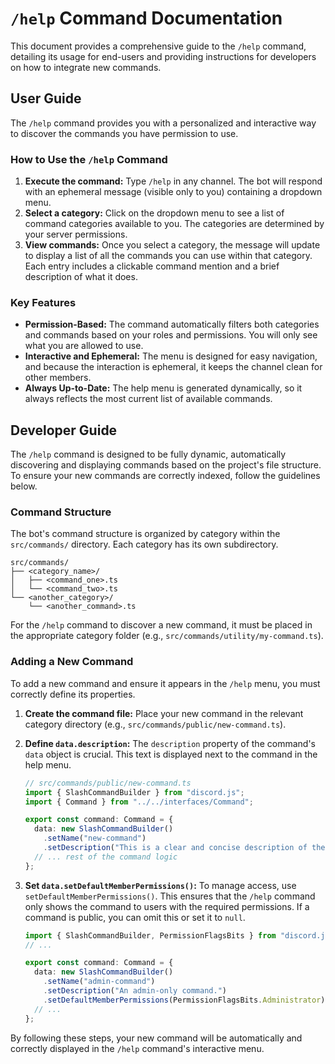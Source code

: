 # `/help` Command Documentation

This document provides a comprehensive guide to the `/help` command, detailing its usage for end-users and providing instructions for developers on how to integrate new commands.

## User Guide

The `/help` command provides you with a personalized and interactive way to discover the commands you have permission to use.

### How to Use the `/help` Command

1.  **Execute the command:** Type `/help` in any channel. The bot will respond with an ephemeral message (visible only to you) containing a dropdown menu.
2.  **Select a category:** Click on the dropdown menu to see a list of command categories available to you. The categories are determined by your server permissions.
3.  **View commands:** Once you select a category, the message will update to display a list of all the commands you can use within that category. Each entry includes a clickable command mention and a brief description of what it does.

### Key Features

-   **Permission-Based:** The command automatically filters both categories and commands based on your roles and permissions. You will only see what you are allowed to use.
-   **Interactive and Ephemeral:** The menu is designed for easy navigation, and because the interaction is ephemeral, it keeps the channel clean for other members.
-   **Always Up-to-Date:** The help menu is generated dynamically, so it always reflects the most current list of available commands.

## Developer Guide

The `/help` command is designed to be fully dynamic, automatically discovering and displaying commands based on the project's file structure. To ensure your new commands are correctly indexed, follow the guidelines below.

### Command Structure

The bot's command structure is organized by category within the `src/commands/` directory. Each category has its own subdirectory.

```
src/commands/
├── <category_name>/
│   ├── <command_one>.ts
│   └── <command_two>.ts
└── <another_category>/
    └── <another_command>.ts
```

For the `/help` command to discover a new command, it must be placed in the appropriate category folder (e.g., `src/commands/utility/my-command.ts`).

### Adding a New Command

To add a new command and ensure it appears in the `/help` menu, you must correctly define its properties.

1.  **Create the command file:** Place your new command in the relevant category directory (e.g., `src/commands/public/new-command.ts`).
2.  **Define `data.description`:** The `description` property of the command's `data` object is crucial. This text is displayed next to the command in the help menu.

    ```typescript
    // src/commands/public/new-command.ts
    import { SlashCommandBuilder } from "discord.js";
    import { Command } from "../../interfaces/Command";

    export const command: Command = {
      data: new SlashCommandBuilder()
        .setName("new-command")
        .setDescription("This is a clear and concise description of the command."),
      // ... rest of the command logic
    };
    ```

3.  **Set `data.setDefaultMemberPermissions()`:** To manage access, use `setDefaultMemberPermissions()`. This ensures that the `/help` command only shows the command to users with the required permissions. If a command is public, you can omit this or set it to `null`.

    ```typescript
    import { SlashCommandBuilder, PermissionFlagsBits } from "discord.js";
    // ...

    export const command: Command = {
      data: new SlashCommandBuilder()
        .setName("admin-command")
        .setDescription("An admin-only command.")
        .setDefaultMemberPermissions(PermissionFlagsBits.Administrator),
      // ...
    };
    ```

By following these steps, your new command will be automatically and correctly displayed in the `/help` command's interactive menu.